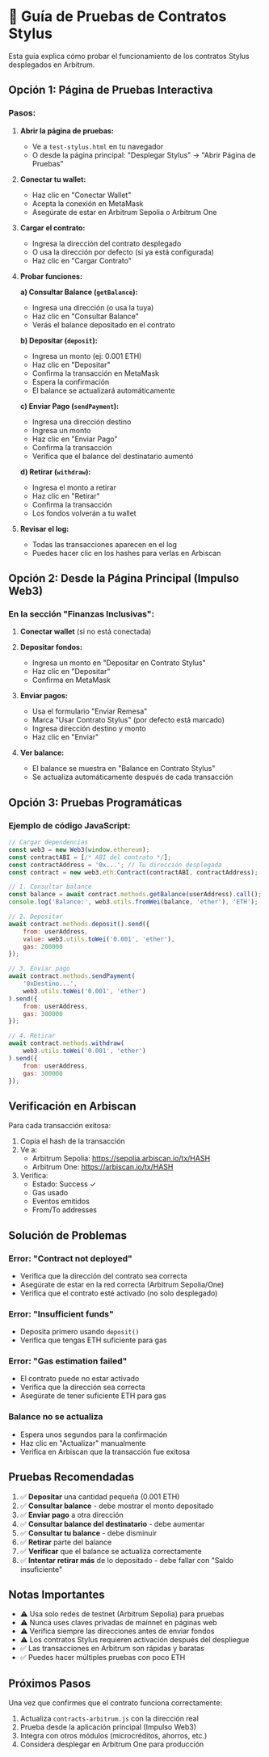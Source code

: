 # 🧪 Guía de Pruebas de Contratos Stylus

Esta guía explica cómo probar el funcionamiento de los contratos Stylus desplegados en Arbitrum.

## Opción 1: Página de Pruebas Interactiva

### Pasos:

1. **Abrir la página de pruebas:**
   - Ve a `test-stylus.html` en tu navegador
   - O desde la página principal: "Desplegar Stylus" → "Abrir Página de Pruebas"

2. **Conectar tu wallet:**
   - Haz clic en "Conectar Wallet"
   - Acepta la conexión en MetaMask
   - Asegúrate de estar en Arbitrum Sepolia o Arbitrum One

3. **Cargar el contrato:**
   - Ingresa la dirección del contrato desplegado
   - O usa la dirección por defecto (si ya está configurada)
   - Haz clic en "Cargar Contrato"

4. **Probar funciones:**

   **a) Consultar Balance (`getBalance`):**
   - Ingresa una dirección (o usa la tuya)
   - Haz clic en "Consultar Balance"
   - Verás el balance depositado en el contrato

   **b) Depositar (`deposit`):**
   - Ingresa un monto (ej: 0.001 ETH)
   - Haz clic en "Depositar"
   - Confirma la transacción en MetaMask
   - Espera la confirmación
   - El balance se actualizará automáticamente

   **c) Enviar Pago (`sendPayment`):**
   - Ingresa una dirección destino
   - Ingresa un monto
   - Haz clic en "Enviar Pago"
   - Confirma la transacción
   - Verifica que el balance del destinatario aumentó

   **d) Retirar (`withdraw`):**
   - Ingresa el monto a retirar
   - Haz clic en "Retirar"
   - Confirma la transacción
   - Los fondos volverán a tu wallet

5. **Revisar el log:**
   - Todas las transacciones aparecen en el log
   - Puedes hacer clic en los hashes para verlas en Arbiscan

## Opción 2: Desde la Página Principal (Impulso Web3)

### En la sección "Finanzas Inclusivas":

1. **Conectar wallet** (si no está conectada)
2. **Depositar fondos:**
   - Ingresa un monto en "Depositar en Contrato Stylus"
   - Haz clic en "Depositar"
   - Confirma en MetaMask

3. **Enviar pagos:**
   - Usa el formulario "Enviar Remesa"
   - Marca "Usar Contrato Stylus" (por defecto está marcado)
   - Ingresa dirección destino y monto
   - Haz clic en "Enviar"

4. **Ver balance:**
   - El balance se muestra en "Balance en Contrato Stylus"
   - Se actualiza automáticamente después de cada transacción

## Opción 3: Pruebas Programáticas

### Ejemplo de código JavaScript:

```javascript
// Cargar dependencias
const web3 = new Web3(window.ethereum);
const contractABI = [/* ABI del contrato */];
const contractAddress = '0x...'; // Tu dirección desplegada
const contract = new web3.eth.Contract(contractABI, contractAddress);

// 1. Consultar balance
const balance = await contract.methods.getBalance(userAddress).call();
console.log('Balance:', web3.utils.fromWei(balance, 'ether'), 'ETH');

// 2. Depositar
await contract.methods.deposit().send({
    from: userAddress,
    value: web3.utils.toWei('0.001', 'ether'),
    gas: 200000
});

// 3. Enviar pago
await contract.methods.sendPayment(
    '0xDestino...',
    web3.utils.toWei('0.001', 'ether')
).send({
    from: userAddress,
    gas: 300000
});

// 4. Retirar
await contract.methods.withdraw(
    web3.utils.toWei('0.001', 'ether')
).send({
    from: userAddress,
    gas: 300000
});
```

## Verificación en Arbiscan

Para cada transacción exitosa:

1. Copia el hash de la transacción
2. Ve a:
   - Arbitrum Sepolia: https://sepolia.arbiscan.io/tx/HASH
   - Arbitrum One: https://arbiscan.io/tx/HASH
3. Verifica:
   - Estado: Success ✓
   - Gas usado
   - Eventos emitidos
   - From/To addresses

## Solución de Problemas

### Error: "Contract not deployed"
- Verifica que la dirección del contrato sea correcta
- Asegúrate de estar en la red correcta (Arbitrum Sepolia/One)
- Verifica que el contrato esté activado (no solo desplegado)

### Error: "Insufficient funds"
- Deposita primero usando `deposit()`
- Verifica que tengas ETH suficiente para gas

### Error: "Gas estimation failed"
- El contrato puede no estar activado
- Verifica que la dirección sea correcta
- Asegúrate de tener suficiente ETH para gas

### Balance no se actualiza
- Espera unos segundos para la confirmación
- Haz clic en "Actualizar" manualmente
- Verifica en Arbiscan que la transacción fue exitosa

## Pruebas Recomendadas

1. ✅ **Depositar** una cantidad pequeña (0.001 ETH)
2. ✅ **Consultar balance** - debe mostrar el monto depositado
3. ✅ **Enviar pago** a otra dirección
4. ✅ **Consultar balance del destinatario** - debe aumentar
5. ✅ **Consultar tu balance** - debe disminuir
6. ✅ **Retirar** parte del balance
7. ✅ **Verificar** que el balance se actualiza correctamente
8. ✅ **Intentar retirar más** de lo depositado - debe fallar con "Saldo insuficiente"

## Notas Importantes

- ⚠️ Usa solo redes de testnet (Arbitrum Sepolia) para pruebas
- ⚠️ Nunca uses claves privadas de mainnet en páginas web
- ⚠️ Verifica siempre las direcciones antes de enviar fondos
- ⚠️ Los contratos Stylus requieren activación después del despliegue
- ✅ Las transacciones en Arbitrum son rápidas y baratas
- ✅ Puedes hacer múltiples pruebas con poco ETH

## Próximos Pasos

Una vez que confirmes que el contrato funciona correctamente:

1. Actualiza `contracts-arbitrum.js` con la dirección real
2. Prueba desde la aplicación principal (Impulso Web3)
3. Integra con otros módulos (microcréditos, ahorros, etc.)
4. Considera desplegar en Arbitrum One para producción
